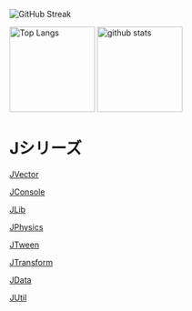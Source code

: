 ![GitHub Streak](https://github-readme-streak-stats.herokuapp.com?user=KurisuJuha&theme=onedark&hide_border=true)
<p align="left"> 
  <img alt="Top Langs" height="150px" src="https://github-readme-stats.vercel.app/api/top-langs/?username=KurisuJuha&layout=compact&show_icons=true&theme=onedark" />
  <img alt="github stats" height="150px" src="https://github-readme-stats.vercel.app/api?username=KurisuJuha&theme=onedark&show_icons=ture" />
</p>

# Jシリーズ
[JVector](https://github.com/KurisuJuha/JVector)

[JConsole](https://github.com/KurisuJuha/JConsole)

[JLib](https://github.com/KurisuJuha/JLib)

[JPhysics](https://github.com/KurisuJuha/JPhysics)

[JTween](https://github.com/KurisuJuha/JTween)

[JTransform](https://github.com/KurisuJuha/JTransform)

[JData](https://github.com/KurisuJuha/JData)

[JUtil](https://github.com/KurisuJuha/JUtil)
